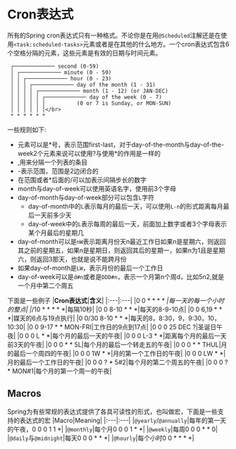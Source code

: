 # Cron表达式
所有的Spring cron表达式只有一种格式。不论你是在用`@Scheduled`注解还是在使用`<task:scheduled-tasks>`元素或者是在其他的什么地方。一个cron表达式包含6个空格分隔的元素，这些元素是有效的日期与时间元素。
```
 ┌───────────── second (0-59)
 │ ┌───────────── minute (0 - 59)
 │ │ ┌───────────── hour (0 - 23)
 │ │ │ ┌───────────── day of the month (1 - 31)
 │ │ │ │ ┌───────────── month (1 - 12) (or JAN-DEC)
 │ │ │ │ │ ┌───────────── day of the week (0 - 7)
 │ │ │ │ │ │          (0 or 7 is Sunday, or MON-SUN)
 │ │ │ │ │ │</br>
 * * * * * *
```
一些规则如下:
- 元素可以是\*号，表示范围first-last，对于day-of-the-month与day-of-the-week2个元素来说可以使用?与使用\*的作用是一样的
- ,用来分隔一个列表的条目
- -表示范围，范围是2边闭合的
- 在范围或者*后面的/可以加表示间隔步长的数字
- month与day-of-week可以使用英语名字，使用前3个字母
- day-of-month与day-of-week部分可以包含`L`字符
  - day-of-month中的`L`表示每月的最后一天，可以使用`L-n`的形式距离每月最后一天前多少天
  - day-of-week中的`L`表示每周的最后一天，前面加上数字或者3个字母表示某个月最后的星期几
- day-of-month可以是`nW`表示距离月份天n最近工作日如果n是星期六，则返回其之前的星期五，如果n是星期日，则返回其后的星期一，如果n为1且是星期六，则返回3那天，也就是说不能跨月份
- 如果day-of-month是`LW`，表示月份的最后一个工作日
- day-of-week可以是`d#n`或者是`DDD#n`，表示一个月第n个周d，比如5n2,就是一个月中第二个周五

下面是一些例子
|**Cron表达式**|**含义**|
|:---|:---|
|0 0 * * * * *|每一天的每一个小时的整点|
|*/10 * * * * *|每隔10秒|
|0 0 8-10 * * *|每天的8-9-10点|
|0 0 6,19 * * *|媒天的6点与19点执行|
|0 0/30 8-10 * * *|每天的8，8:30，9，9:30，10，10:30|
|0 0 9-17 * * MON-FRI|工作日的9点到17点|
|0 0 0 25 DEC ?|圣诞日午夜|
|0 0 0 L * *|每个月的最后一天的午夜|
|0 0 0 L-3 * *|距离每个月的最后一天前3天的午夜|
|0 0 0 * * 5L|每个月的最后一个转走五的午夜|
|0 0 0 * * THUL|月的最后一个周四的午夜|
|0 0 0 1W * *|月的第一个工作日的午夜|
|0 0 0 LW * *|月的最后一个工作日的午夜|
|0 0 0 ? * 5#2|每个月的第二个周五的午夜|
|0 0 0 ? * MON#1|每个月的第一个周一的午夜|
## Macros
Spring为有些常规的表达式提供了各具可读性的形式，也叫做宏，下面是一些支持的表达式的宏
|Macro|Meaning|
|:---|:---|
|`@yearly`/`@annually`|每年的第一天的午夜，0 0 0 1 1 *|
|`@monthly`|每个月0 0 0 1 * *|
|`@weekly`|每周0 0 0 * * 0|
|`@daily`与`@midnight`|每天0 0 0 * * *|
|`@hourly`|每个小时0 0 * * * *|





























 

